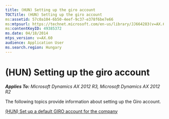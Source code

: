 ```yaml
---
title: (HUN) Setting up the giro account
TOCTitle: (HUN) Setting up the giro account
ms:assetid: 57c0a104-6b50-4eef-9c37-e378f6be7e66
ms:mtpsurl: https://technet.microsoft.com/en-us/library/JJ664283(v=AX.60)
ms:contentKeyID: 49385372
ms.date: 04/18/2014
mtps_version: v=AX.60
audience: Application User
ms.search.region: Hungary
---
```


# (HUN) Setting up the giro account 


_**Applies To:** Microsoft Dynamics AX 2012 R3, Microsoft Dynamics AX 2012 R2_

The following topics provide information about setting up the Giro account.

[(HUN) Set up a default GIRO account for the company](hun-set-up-a-default-giro-account-for-the-company.md)

  



